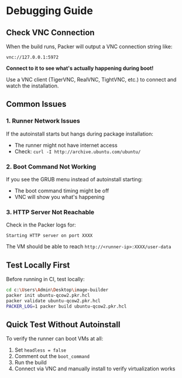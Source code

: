 # Debugging Guide

## Check VNC Connection

When the build runs, Packer will output a VNC connection string like:
```
vnc://127.0.0.1:5972
```

**Connect to it to see what's actually happening during boot!**

Use a VNC client (TigerVNC, RealVNC, TightVNC, etc.) to connect and watch the installation.

## Common Issues

### 1. Runner Network Issues
If the autoinstall starts but hangs during package installation:
- The runner might not have internet access
- Check: `curl -I http://archive.ubuntu.com/ubuntu/`

### 2. Boot Command Not Working
If you see the GRUB menu instead of autoinstall starting:
- The boot command timing might be off
- VNC will show you what's happening

### 3. HTTP Server Not Reachable
Check in the Packer logs for:
```
Starting HTTP server on port XXXX
```

The VM should be able to reach `http://<runner-ip>:XXXX/user-data`

## Test Locally First

Before running in CI, test locally:
```bash
cd c:\Users\Admin\Desktop\image-builder
packer init ubuntu-qcow2.pkr.hcl
packer validate ubuntu-qcow2.pkr.hcl
PACKER_LOG=1 packer build ubuntu-qcow2.pkr.hcl
```

## Quick Test Without Autoinstall

To verify the runner can boot VMs at all:
1. Set `headless = false`
2. Comment out the `boot_command`
3. Run the build
4. Connect via VNC and manually install to verify virtualization works


